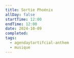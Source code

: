 ```yaml
---
title: Sortie Phoénix
allDay: false
startTime: 12:00
endTime: 12:00
date: 2024-10-09
completed: 
tags:
  - agendaytartifcial-anthem
  - musique
---
```

